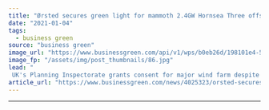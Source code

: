 ```yaml
---
title: "Ørsted secures green light for mammoth 2.4GW Hornsea Three offshore wind farm"
date: "2021-01-04"
tags: 
  - business green
source: "business green"
image_url: "https://www.businessgreen.com/api/v1/wps/b0eb26d/198101e4-5430-46da-b7ba-30127bb36dfc/1/The-blades-for-Hornsea-One-are-75m-long-please-credit-Orsted-185x114.jpg"
image_fp: "/assets/img/post_thumbnails/86.jpg"
lead: "
 UK's Planning Inspectorate grants consent for major wind farm despite concerns over potential impact on local seabird populations ..."
article_url: "https://www.businessgreen.com/news/4025323/orsted-secures-green-light-mammoth-4gw-hornsea-offshore-wind-farm"
---
```


---
